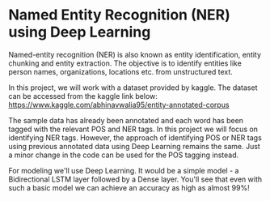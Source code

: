 # Named Entity Recognition (NER) using Deep Learning


Named-entity recognition (NER) is also known as entity identification, entity chunking and entity extraction. The objective is to identify entities like person names, organizations, locations etc. from unstructured text.

In this project, we will work with a dataset provided by kaggle. The dataset can be accessed from the kaggle link below: https://www.kaggle.com/abhinavwalia95/entity-annotated-corpus

The sample data has already been annotated and each word has been tagged with the relevant POS and NER tags. In this project we will focus on identifying NER tags. However, the approach of identifying POS or NER tags using previous annotated data using Deep Learning remains the same. Just a minor change in the code can be used for the POS tagging instead.

For modeling we'll use Deep Learning. It would be a simple model - a Bidirectional LSTM layer followed by a Dense layer. You'll see that even with such a basic model we can achieve an accuracy as high as almost 99%!
